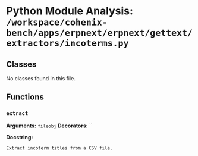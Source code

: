 # Python Module Analysis: `/workspace/cohenix-bench/apps/erpnext/erpnext/gettext/extractors/incoterms.py`

## Classes

No classes found in this file.


## Functions

### `extract`
**Arguments:** `fileobj`
**Decorators:** ``

**Docstring:**
```
Extract incoterm titles from a CSV file.
```

